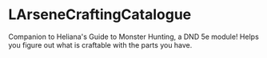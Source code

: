 # LArseneCraftingCatalogue
Companion to Heliana's Guide to Monster Hunting, a DND 5e module!  Helps you figure out what is craftable with the parts you have.
